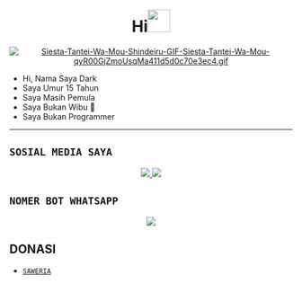 <h1 align="center">Hi<img src="https://user-images.githubusercontent.com/1303154/88677602-1635ba80-d120-11ea-84d8-d263ba5fc3c0.gif" width="40px" alt=""><br></h1>
<p align="center">
<a href="https://gifyu.com/image/SIG1D"><img src="https://s2.gifyu.com/images/Siesta-Tantei-Wa-Mou-Shindeiru-GIF-Siesta-Tantei-Wa-Mou-qyR00GjZmoUsqMa411d5d0c70e3ec4.gif" alt="Siesta-Tantei-Wa-Mou-Shindeiru-GIF-Siesta-Tantei-Wa-Mou-qyR00GjZmoUsqMa411d5d0c70e3ec4.gif" border="0" /></a>
</p>

<p align="center">

-  Hi, Nama Saya Dark
-  Saya Umur 15 Tahun
-  Saya Masih Pemula
-  Saya Bukan Wibu 🗿
-  Saya Bukan Programmer
</p>

------

## ```SOSIAL MEDIA SAYA```
<p align="center">
<a href="https://www.instagram.com/darkbotzmd"><img src="https://img.shields.io/badge/Instagram-E4405F?style=for-the-badge&logo=instagram&logoColor=white"/> 
<a href="https://wa.me/6285870808160"><img src="https://img.shields.io/badge/WhatsApp Bot-25D366?style=for-the-badge&logo=whatsapp&logoColor=white" /></a>
</p>

## ```NOMER BOT WHATSAPP```
<p align="center">
<a href="https://wa.me/6285795532497"><img src="https://img.shields.io/badge/WhatsApp-25D366?style=for-the-badge&logo=whatsapp&logoColor=white" /></a>
</p>

## DONASI

- [`SAWERIA`](https://saweria.co/darkbotzmd)
